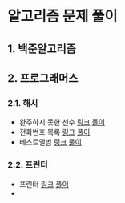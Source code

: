 # 알고리즘 문제 풀이

## 1. 백준알고리즘





## 2. 프로그래머스

### 2.1. 해시

- 완주하지 못한 선수 [링크](https://programmers.co.kr/learn/courses/30/lessons/42576) [풀이]()
- 전화번호 목록 [링크](https://programmers.co.kr/learn/courses/30/lessons/42577) [풀이]()
- 베스트앨범 [링크](https://programmers.co.kr/learn/courses/30/lessons/42579) [풀이]()

### 2.2. 프린터

- 프린터 [링크](https://programmers.co.kr/learn/courses/30/lessons/42576) [풀이]()
- 

